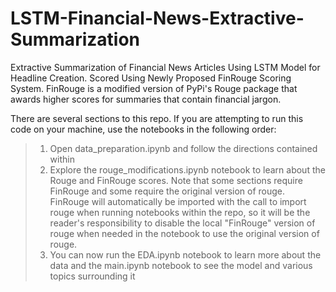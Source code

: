 # LSTM-Financial-News-Extractive-Summarization
Extractive Summarization of Financial News Articles Using LSTM Model for Headline Creation. Scored Using Newly Proposed FinRouge Scoring System. 
FinRouge is a modified version of PyPi's Rouge package that awards higher scores for summaries that contain financial jargon.

There are several sections to this repo. If you are attempting to run this code on your machine, use the notebooks in the following order:
>1. Open data_preparation.ipynb and follow the directions contained within
>2. Explore the rouge_modifications.ipynb notebook to learn about the Rouge and FinRouge scores. Note that some sections require FinRouge and some require the original version of rouge. FinRouge will automatically be imported with the call to import rouge when running notebooks within the repo, so it will be the reader's responsibility to disable the local "FinRouge" version of rouge when needed in the notebook to use the original version of rouge.
>3. You can now run the EDA.ipynb notebook to learn more about the data and the main.ipynb notebook to see the model and various topics surrounding it
